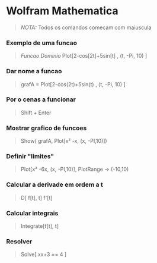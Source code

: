 # Wolfram Mathematica
> *NOTA:* Todos os comandos comecam com maiuscula

### Exemplo de uma funcao

> *Funcao                   Dominio*
> Plot[2-cos[2t]+5sin[t] , (t, -Pi, 10) ]

### Dar nome a funcao
> grafA = Plot[2-cos(2t)+5sin(t) , (t, -Pi, 10) ] 

### Por o cenas a funcionar
> Shift + Enter

### Mostrar grafico de funcoes
> Show( grafA, Plot[x² -x, (x, -PI,10)])

### Definir "limites"
> Plot[x² -6x, (x, -PI,10)], PlotRange -> (-10,10) 

### Calcular a derivade em ordem a t
> D[ f[t], t]
> f'[t]

### Calcular integrais
> Integrate[f[t], t]

### Resolver
> Solve[ xx+3 == 4 ]
